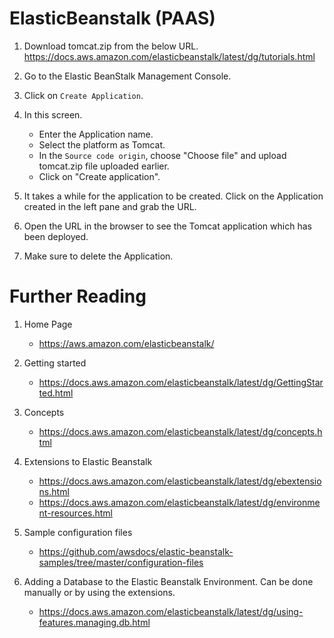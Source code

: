 # ElasticBeanstalk (PAAS)

1. Download tomcat.zip from the below URL.
https://docs.aws.amazon.com/elasticbeanstalk/latest/dg/tutorials.html

1. Go to the Elastic BeanStalk Management Console.

1. Click on `Create Application`.

1. In this screen.
    - Enter the Application name.
    - Select the platform as Tomcat.
    - In the `Source code origin`, choose "Choose file" and upload tomcat.zip file uploaded earlier.
    - Click on "Create application".

1. It takes a while for the application to be created. Click on the Application created in the left pane and grab the URL.

1. Open the URL in the browser to see the Tomcat application which has been deployed.

1. Make sure to delete the Application.

# Further Reading

1. Home Page
    - https://aws.amazon.com/elasticbeanstalk/

1. Getting started
    - https://docs.aws.amazon.com/elasticbeanstalk/latest/dg/GettingStarted.html

1. Concepts
    - https://docs.aws.amazon.com/elasticbeanstalk/latest/dg/concepts.html

1. Extensions to Elastic Beanstalk
    - https://docs.aws.amazon.com/elasticbeanstalk/latest/dg/ebextensions.html
    - https://docs.aws.amazon.com/elasticbeanstalk/latest/dg/environment-resources.html

1. Sample configuration files
    - https://github.com/awsdocs/elastic-beanstalk-samples/tree/master/configuration-files

1. Adding a Database to the Elastic Beanstalk Environment. Can be done manually or by using the extensions.
    - https://docs.aws.amazon.com/elasticbeanstalk/latest/dg/using-features.managing.db.html
